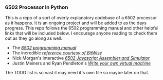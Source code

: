 ### 6502 Processor in Python

This is a repo of a sort of overly explanatory codebase of a 6502 processor as it happens.
It is an ongoing project and will be added to as the days progress. This repo follows the
6502 programming manual and other helpful links that will be included below. I encourage 
anyone reading to check them out as they go along as well.

- The *[6502 programming manual](https://web.archive.org/web/20221112230813if_/http://archive.6502.org/books/mcs6500_family_programming_manual.pdf)*
- The incredible *[reference courtesy of BitWise](http://www.6502.org/users/obelisk/index.html)*
- Nick Morgan's interactive *[6502 Javascript Assembler and Simulator](https://skilldrick.github.io/easy6502/)*
- Justin Meiners and Ryan Pendleton's *[Write your own virtual machine](https://www.jmeiners.com/lc3-vm/#running-the-vm)*

The TODO list is so vast it may need it's own file so maybe later on that.
